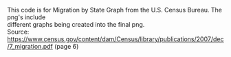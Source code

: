 This code is for Migration by State Graph from the U.S. Census Bureau. The png's include  
different graphs being created into the final png.  
Source: https://www.census.gov/content/dam/Census/library/publications/2007/dec/7_migration.pdf (page 6)
